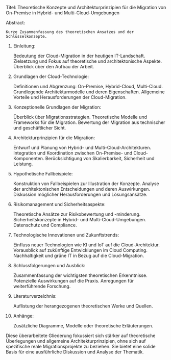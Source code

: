 Titel: Theoretische Konzepte und Architekturprinzipien für die Migration von On-Premise in Hybrid- und Multi-Cloud-Umgebungen

Abstract:

    Kurze Zusammenfassung des theoretischen Ansatzes und der Schlüsselkonzepte.

1. Einleitung:

    Bedeutung der Cloud-Migration in der heutigen IT-Landschaft.
    Zielsetzung und Fokus auf theoretische und architektonische Aspekte.
    Überblick über den Aufbau der Arbeit.

2. Grundlagen der Cloud-Technologie:

    Definitionen und Abgrenzung: On-Premise, Hybrid-Cloud, Multi-Cloud.
    Grundlegende Architekturmodelle und deren Eigenschaften.
    Allgemeine Vorteile und Herausforderungen der Cloud-Migration.

3. Konzeptionelle Grundlagen der Migration:

    Überblick über Migrationsstrategien.
    Theoretische Modelle und Frameworks für die Migration.
    Bewertung der Migration aus technischer und geschäftlicher Sicht.

4. Architekturprinzipien für die Migration:

    Entwurf und Planung von Hybrid- und Multi-Cloud-Architekturen.
    Integration und Koordination zwischen On-Premise- und Cloud-Komponenten.
    Berücksichtigung von Skalierbarkeit, Sicherheit und Leistung.

5. Hypothetische Fallbeispiele:

    Konstruktion von Fallbeispielen zur Illustration der Konzepte.
    Analyse der architektonischen Entscheidungen und deren Auswirkungen.
    Diskussion möglicher Herausforderungen und Lösungsansätze.

6. Risikomanagement und Sicherheitsaspekte:

    Theoretische Ansätze zur Risikobewertung und -minderung.
    Sicherheitskonzepte in Hybrid- und Multi-Cloud-Umgebungen.
    Datenschutz und Compliance.

7. Technologische Innovationen und Zukunftstrends:

    Einfluss neuer Technologien wie KI und IoT auf die Cloud-Architektur.
    Vorausblick auf zukünftige Entwicklungen im Cloud Computing.
    Nachhaltigkeit und grüne IT in Bezug auf die Cloud-Migration.

8. Schlussfolgerungen und Ausblick:

    Zusammenfassung der wichtigsten theoretischen Erkenntnisse.
    Potenzielle Auswirkungen auf die Praxis.
    Anregungen für weiterführende Forschung.

9. Literaturverzeichnis:

    Auflistung der herangezogenen theoretischen Werke und Quellen.

10. Anhänge:

    Zusätzliche Diagramme, Modelle oder theoretische Erläuterungen.

Diese überarbeitete Gliederung fokussiert sich stärker auf theoretische Überlegungen und allgemeine Architekturprinzipien, ohne sich auf spezifische reale Migrationsprojekte zu beziehen. Sie bietet eine solide Basis für eine ausführliche Diskussion und Analyse der Thematik.